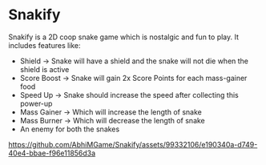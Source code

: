 # Snakify
 Snakify is a 2D coop snake game which is nostalgic and fun to play.
 It includes features like:
- Shield → Snake will have a shield and the snake will not die when the shield is active
- Score Boost → Snake will gain 2x Score Points for each mass-gainer food
- Speed Up → Snake should increase the speed after collecting this power-up
- Mass Gainer → Which will increase the length of snake
- Mass Burner → Which will decrease the length of snake
- An enemy for both the snakes



https://github.com/AbhiMGame/Snakify/assets/99332106/e190340a-d749-40e4-bbae-f96e11856d3a



